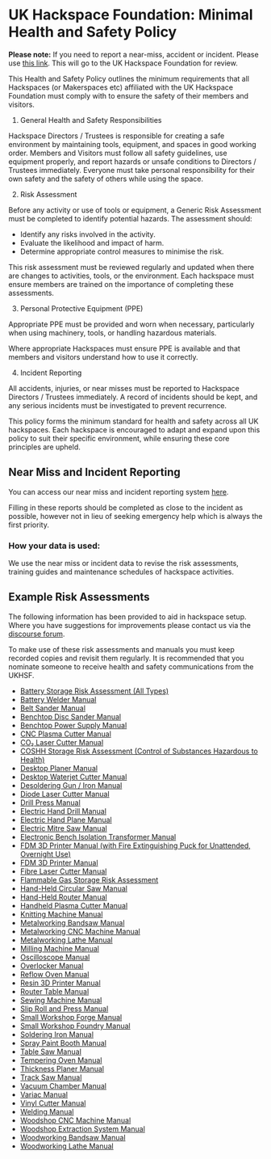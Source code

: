 # UK Hackspace Foundation: Minimal Health and Safety Policy

**Please note:**
If you need to report a near-miss, accident or incident. Please use [this link](https://forms.gle/Lpxnrqam7dkPsSg66). This will go to the UK Hackspace Foundation for review.

This Health and Safety Policy outlines the minimum requirements that all Hackspaces (or Makerspaces etc) affiliated with the UK Hackspace Foundation must comply with to ensure the safety of their members and visitors.

1. General Health and Safety Responsibilities

Hackspace Directors / Trustees is responsible for creating a safe environment by maintaining tools, equipment, and spaces in good working order.
Members and Visitors must follow all safety guidelines, use equipment properly, and report hazards or unsafe conditions to Directors / Trustees immediately.
Everyone must take personal responsibility for their own safety and the safety of others while using the space.

2. Risk Assessment

Before any activity or use of tools or equipment, a Generic Risk Assessment must be completed to identify potential hazards. The assessment should:

* Identify any risks involved in the activity.
* Evaluate the likelihood and impact of harm.
* Determine appropriate control measures to minimise the risk.

This risk assessment must be reviewed regularly and updated when there are changes to activities, tools, or the environment. Each hackspace must ensure members are trained on the importance of completing these assessments.

3. Personal Protective Equipment (PPE)

Appropriate PPE must be provided and worn when necessary, particularly when using machinery, tools, or handling hazardous materials. 

Where appropriate Hackspaces must ensure PPE is available and that members and visitors understand how to use it correctly.

4. Incident Reporting

All accidents, injuries, or near misses must be reported to Hackspace Directors / Trustees immediately. A record of incidents should be kept, and any serious incidents must be investigated to prevent recurrence.

This policy forms the minimum standard for health and safety across all UK hackspaces. Each hackspace is encouraged to adapt and expand upon this policy to suit their specific environment, while ensuring these core principles are upheld.

## Near Miss and Incident Reporting
You can access our near miss and incident reporting system [here](https://forms.gle/Lpxnrqam7dkPsSg66).

Filling in these reports should be completed as close to the incident as possible, however not in lieu of seeking emergency help which is always the first priority.

### How your data is used:
We use the near miss or incident data to revise the risk assessments, training guides and maintenance schedules of hackspace activities.

## Example Risk Assessments
The following information has been provided to aid in hackspace setup.  Where you have suggestions for improvements please contact us via the [discourse forum](https://forum.hackspace.org.uk/).

To make use of these risk assessments and manuals you must keep recorded copies and revisit them regularly.  It is recommended that you nominate someone to receive health and safety communications from the UKHSF.

- [Battery Storage Risk Assessment (All Types)](https://docs.google.com/document/d/1qBNYxva_X5DaOQhv4k7PRmMcJ6QVIFnDTexKl4xNnG8/edit?usp=sharing)
- [Battery Welder Manual](https://docs.google.com/document/d/1vQbZGFYHEJBWoIkWWT2yBjD3pQoZQKdrRwy15sm7-qc/edit?usp=sharing)
- [Belt Sander Manual](https://docs.google.com/document/d/1My_ufw-ax_Txel4Yg4rmAH0EBNvUo73JVz6NJ-gk9e0/edit?usp=sharing)
- [Benchtop Disc Sander Manual](https://docs.google.com/document/d/1ht92v0R-Sn6LthRTe4p_TcxfIi-DcZ7x1xQnZj42vrM/edit?usp=sharing)
- [Benchtop Power Supply Manual](https://docs.google.com/document/d/1ee5fL3Gqk42_utDKqwf2wBe7q8Q-_yMZGZ9gwR9vk08/edit?usp=sharing)
- [CNC Plasma Cutter Manual](https://docs.google.com/document/d/1WYyOScmtOg_Y1NvDQpPkMjBzNETX0gYyG1dkcHVuXMU/edit?usp=sharing)
- [CO₂ Laser Cutter Manual](https://docs.google.com/document/d/1oPdZi309Q4EeF_hIzhtu2czqKRUz24A1DRN-kYhhEBs/edit?usp=sharing)
- [COSHH Storage Risk Assessment (Control of Substances Hazardous to Health)](https://docs.google.com/document/d/1QZ9JQUcWgcg3-94BU_yO8LaZ-C1mRvLf8mci6HuGH9U/edit?usp=sharing)
- [Desktop Planer Manual](https://docs.google.com/document/d/1Bi6SqrVrxI2O-Hg_VWdw5OkDiHiqcgYUqEqlk26RcZE/edit?usp=sharing)
- [Desktop Waterjet Cutter Manual](https://docs.google.com/document/d/1QBK7WHxAsHucWe0k6_dKQlstMf2aaDWqMVyPBq-xfog/edit?usp=sharing)
- [Desoldering Gun / Iron Manual](https://docs.google.com/document/d/1ZMcLxZlcMkw9IwZwyXQYHluqbSBLdnH28wNHCHcqOwM/edit?usp=sharing)
- [Diode Laser Cutter Manual](https://docs.google.com/document/d/1Q4adhYHaCB3necRS6rc9cYAJbduXZl51Oo-_N88y_uw/edit?usp=sharing)
- [Drill Press Manual](https://docs.google.com/document/d/1aAGDx1FqLp8Ax4Vn4lz1aQzK51PzgWT1c7zMmACIQws/edit?usp=sharing)
- [Electric Hand Drill Manual](https://docs.google.com/document/d/1WOPVO_XNTiS8xTSUIT25jNWp3F7x5asQRlYJ9nup4aU/edit?usp=sharing)
- [Electric Hand Plane Manual](https://docs.google.com/document/d/1cNZix8dWfTK-tp24uos1r2DJNQspM-7DuTNNjq8ilI0/edit?usp=sharing)
- [Electric Mitre Saw Manual](https://docs.google.com/document/d/1bajR8YH6G1UvtoAeI-UPQRJkB1KRIlc_CcPg2oDXAHQ/edit?usp=sharing)
- [Electronic Bench Isolation Transformer Manual](https://docs.google.com/document/d/1G4ANY3kiATmrQpmNDQDaa4Q2aEC37excsI1gLYVnW9w/edit?usp=sharing)
- [FDM 3D Printer Manual (with Fire Extinguishing Puck for Unattended, Overnight Use)](https://docs.google.com/document/d/1s8szZLNaz_yQslygcyn_mD_E-014_XTtP8WIxi2-_kg/edit?usp=sharing)
- [FDM 3D Printer Manual](https://docs.google.com/document/d/1R7UzjsSlgaqmpb2wSBBD9Pib9DJrZ66_8-GUjQukIqo/edit?usp=sharing)
- [Fibre Laser Cutter Manual](https://docs.google.com/document/d/1tjUTzpyDiU84hiHuFwDdfdS2C8t-keGNVmS5SAOozAw/edit?usp=sharing)
- [Flammable Gas Storage Risk Assessment](https://docs.google.com/document/d/1llccV277GhUWupgiX3kaH0tVtxUxK6WqPtZq3Uw6VNc/edit?usp=sharing)
- [Hand-Held Circular Saw Manual](https://docs.google.com/document/d/1zulfdImALYU0T4zZ32Y7LT70CPiF2jIbG65hj38hJXI/edit?usp=sharing)
- [Hand-Held Router Manual](https://docs.google.com/document/d/1yx23Yaq9Wc0fHBYSicfDDuaNJ_9FnKoC_oJeeYf2PBk/edit?usp=sharing)
- [Handheld Plasma Cutter Manual](https://docs.google.com/document/d/1GPBXs2wy443Zd3VxQUFFkeghGPsPVESuWk9FxX8w68k/edit?usp=sharing)
- [Knitting Machine Manual](https://docs.google.com/document/d/1E5XyFTLFI8IeNrjHXX2EQEFY0NLNxdk9VWSTCPkZnzg/edit?usp=sharing)
- [Metalworking Bandsaw Manual](https://docs.google.com/document/d/1ZFYDnx0NvgA7tYCSzHJx9ygtg8vll3UI4EMAlmM4Z9I/edit?usp=sharing)
- [Metalworking CNC Machine Manual](https://docs.google.com/document/d/1HSZ1rda2tL91LZbmA7yTpA767z4Lofq5U5Lny4XwTyQ/edit?usp=sharing)
- [Metalworking Lathe Manual](https://docs.google.com/document/d/18OcnrMqfp_NMFhEmbOvhEHqxpy4iXLc-bNG0sZsQd40/edit?usp=sharing)
- [Milling Machine Manual](https://docs.google.com/document/d/1O3nZK3W5Wj7anY2fHuhsE10q7_rBQj4MdhST44Ggy_g/edit?usp=sharing)
- [Oscilloscope Manual](https://docs.google.com/document/d/1YHdPPiNQ6pF-Z_bP3HhQ90Nev_0mAlICgmr5h5YU4wc/edit?usp=sharing)
- [Overlocker Manual](https://docs.google.com/document/d/1VBOwD97uGaOwLwxfj1GWqe-RIqIIpB4F6EQvmAcsnPc/edit?usp=sharing)
- [Reflow Oven Manual](https://docs.google.com/document/d/1-aj34Zo8UBADlvjF0Y6mkqtJiYf-AiILw4EDGLTLLs8/edit?usp=sharing)
- [Resin 3D Printer Manual](https://docs.google.com/document/d/1OmVrot3N1CY31teTTZxANNGLhYfNKsrJ-fDDSqZwE2k/edit?usp=sharing)
- [Router Table Manual](https://docs.google.com/document/d/1_xqEBDwa9rBUX82qavggBSuvg6dfNGcT66sc4IyoQLg/edit?usp=sharing)
- [Sewing Machine Manual](https://docs.google.com/document/d/1BqSLj3nbajB1pgcmcuUO-eDvoLdUvL2nuwuAdmLqxnQ/edit?usp=sharing)
- [Slip Roll and Press Manual](https://docs.google.com/document/d/1HHY8g1MPVXqSn6Pw3aZDQm4QegwxH73U3woeAFjXMq8/edit?usp=sharing)
- [Small Workshop Forge Manual](https://docs.google.com/document/d/1XRKgDUqWDs7wnGjoAbiJMYss6Z4I2DEfqCQYHLqMekE/edit?usp=sharing)
- [Small Workshop Foundry Manual](https://docs.google.com/document/d/1DG_4DLyKPI1ii1SirukbNAhCximEIt3HX-B_kFSXq9c/edit?usp=sharing)
- [Soldering Iron Manual](https://docs.google.com/document/d/1CdsqWtS97sAoVHVORmDYPukfQ7-xyBUsdXHyjajYPds/edit?usp=sharing)
- [Spray Paint Booth Manual](https://docs.google.com/document/d/1E1G2L97hq0RbWWNSfEH82kISjQnfNPrnN5KtXJaHIes/edit?usp=sharing)
- [Table Saw Manual](https://docs.google.com/document/d/1-5TDf3hJq2SsF8fIJTk_7gy_-Fq0IalA_j6JsneXVRA/edit?usp=sharing)
- [Tempering Oven Manual](https://docs.google.com/document/d/1bJylsc3WtcWhfG4J1G6iIF2zKrSKTVy2i3NnEOdokL4/edit?usp=sharing)
- [Thickness Planer Manual](https://docs.google.com/document/d/1TX6dgpnfvGFukGyYNuc7VpyJsfvcST6OXnBJba42x7s/edit?usp=sharing)
- [Track Saw Manual](https://docs.google.com/document/d/1JownHucHY2L-LBdeHobaqYAwekB03EpL10VHpVOsnOk/edit?usp=sharing)
- [Vacuum Chamber Manual](https://docs.google.com/document/d/19Hhb9bmwOr_i9PAydPqp4DstTXQgSwVmNxXyrhtioIM/edit?usp=sharing)
- [Variac Manual](https://docs.google.com/document/d/1GF3k3d9N7OI3XBAPuNoLlhewPKvu6KfSv9porph1t4U/edit?usp=sharing)
- [Vinyl Cutter Manual](https://docs.google.com/document/d/1aSbWhGQlKMYiFl6ZAZHqScIK6h2kPiSuzWrHhGNd8Do/edit?usp=sharing)
- [Welding Manual](https://docs.google.com/document/d/1C4WLBKaK8e8rUOR4uYSWAxuDr6Av5799uIzv7Lx47UU/edit?usp=sharing)
- [Woodshop CNC Machine Manual](https://docs.google.com/document/d/1uCb8aEKDv8RKoeosn5Y426-GGJ4QGIBsYH4WW--eZ-g/edit?usp=sharing)
- [Woodshop Extraction System Manual](https://docs.google.com/document/d/13k0zT8sHcynyCOwTvAt2tCgtn6G3Q7xwyVoupVYdzmE/edit?usp=sharing)
- [Woodworking Bandsaw Manual](https://docs.google.com/document/d/185MNM9D36XqGyWCYZaRhG9kWUfwfkKhoozi1mHWms-U/edit?usp=sharing)
- [Woodworking Lathe Manual](https://docs.google.com/document/d/1NvuJtD1bowt4TS2awQhHAoIDPBe7I-wFm-iSUa377BU/edit?usp=sharing)